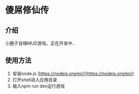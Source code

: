 # 傻屌修仙传

## 介绍
小圈子自嗨MUD游戏，正在开发中..

## 使用方法
1. 安装node.js  [https://nodejs.org/en/](https://nodejs.org/en/)
2. 打开shell进入应用目录
3. 输入npm run dev运行游戏

